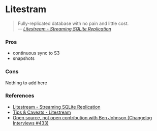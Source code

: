 # Litestram

> Fully-replicated database with no pain and little cost.
> <br>
> -- *[Litestream - Streaming SQLite Replication](https://litestream.io/)*

### Pros

- continuous sync to S3
- snapshots

### Cons

Nothing to add here

### References

* [Litestream - Streaming SQLite Replication](https://litestream.io/)
* [Tips & Caveats - Litestream](https://litestream.io/tips/)
* [Open source, not open contribution with Ben Johnson (Changelog Interviews #433)](https://changelog.com/podcast/433)

